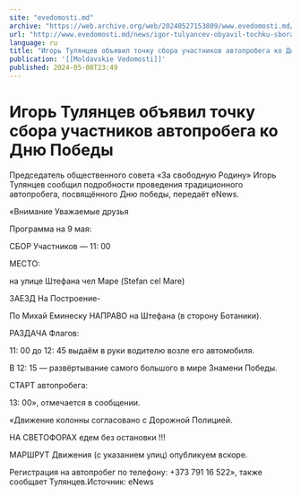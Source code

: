 ```yaml
---
site: "evedomosti.md"
archive: "https://web.archive.org/web/20240527153809/www.evedomosti.md/news/igor-tulyancev-obyavil-tochku-sbora-uchastnikov-avtoprobega"
url: "http://www.evedomosti.md/news/igor-tulyancev-obyavil-tochku-sbora-uchastnikov-avtoprobega"
language: ru
title: "Игорь Тулянцев объявил точку сбора участников автопробега ко Дню Победы"
publication: '[[Moldavskie Vedomosti]]'
published: 2024-05-08T23:49
---
```


# Игорь Тулянцев объявил точку сбора участников автопробега ко Дню Победы

Председатель общественного совета «За свободную Родину» Игорь Тулянцев сообщил подробности проведения традиционного автопробега, посвящённого Дню победы, передаёт eNews.

«Внимание Уважаемые друзья

Программа на 9 мая:

СБОР Участников — 11: 00

МЕСТО:

на улице Штефана чел Маре (Stefan cel Mare)

ЗАЕЗД На Построение-

По Михай Еминеску НАПРАВО на Штефана (в сторону Ботаники).

РАЗДАЧА Флагов:

11: 00 до 12: 45 выдаём в руки водителю возле его автомобиля.

В 12: 15 — развёртывание самого большого в мире Знамени Победы.

СТАРТ автопробега:

13: 00», отмечается в сообщении.

«Движение колонны согласовано с Дорожной Полицией.

НА СВЕТОФОРАХ едем без остановки !!!

МАРШРУТ Движения (с указанием улиц) опубликуем вскоре.

Регистрация на автопробег по телефону: +373 791 16 522», также сообщает Тулянцев.Источник: eNews 